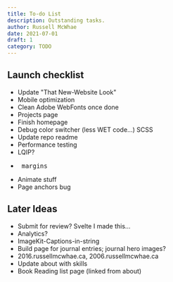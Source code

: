 ```yaml
---
title: To-do List
description: Outstanding tasks.
author: Russell McWhae
date: 2021-07-01
draft: 1
category: TODO
---
```


## Launch checklist

-   Update "That New-Website Look"
-   Mobile optimization
-   Clean Adobe WebFonts once done
-   Projects page
-   Finish homepage
-   Debug color switcher (less WET code…) SCSS
-   Update repo readme
-   Performance testing
-   LQIP?
-   <pre> margins
-   Animate stuff
-   Page anchors bug

## Later Ideas

-   Submit for review? Svelte I made this…
-   Analytics?
-   ImageKit-Captions-in-string
-   Build <category> page for journal entries; journal hero images?
-   2016.russellmcwhae.ca, 2006.russellmcwhae.ca
-   Update about with skills
-   Book Reading list page (linked from about)
